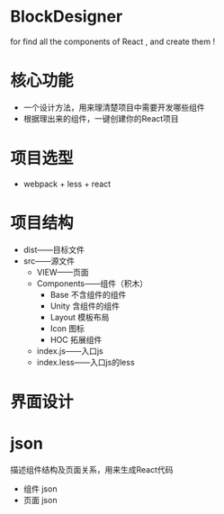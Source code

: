 ﻿# BlockDesigner
for find all the components of React , and create them !

# 核心功能
 * 一个设计方法，用来理清楚项目中需要开发哪些组件
 * 根据理出来的组件，一键创建你的React项目

# 项目选型
 * webpack + less + react

# 项目结构
 * dist——目标文件 
 * src——源文件
   * VIEW——页面
   * Components——组件（积木）
     * Base 不含组件的组件
     * Unity 含组件的组件
     * Layout 模板布局
     * Icon 图标
     * HOC 拓展组件
   * index.js——入口js
   * index.less——入口js的less

# 界面设计

# json
描述组件结构及页面关系，用来生成React代码
 * 组件 json
 * 页面 json

